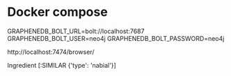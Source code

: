 # Docker compose

GRAPHENEDB_BOLT_URL=bolt://localhost:7687
GRAPHENEDB_BOLT_USER=neo4j
GRAPHENEDB_BOLT_PASSWORD=neo4j

http://localhost:7474/browser/

Ingredient [:SIMILAR {'type': 'nabial'}]
